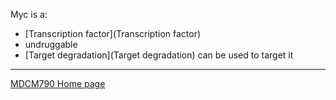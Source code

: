 
Myc is a:
* [Transcription factor](Transcription factor)
* undruggable
* [Target degradation](Target degradation) can be used to target it

---

[MDCM790 Home page](mdcm790.md)
